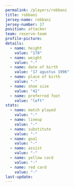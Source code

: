 ```yaml
---
permalink: /players/robbani
title: robbani
jersey-name: robbani
jersey-number: 17
position: attacker
team: reserve-team
profile-picture:
details:
  - name: height
    value: "178"
  - name: weight
    value: "-"
  - name: date of birth
    value: "17 agustus 1996"
  - name: place of birth
    value: "-"
  - name: shoe size
    value: "41"
  - name: preferred foot
    value: "left"
stats:
  - name: match played
    value: "-"
  - name: lineup
    value: "-"
  - name: substitute
    value: "-"
  - name: goal
    value: "-"
  - name: assist
    value: "-"
  - name: yellow card
    value: "-"
  - name: red card
    value: "-"
last-update:
---
```

